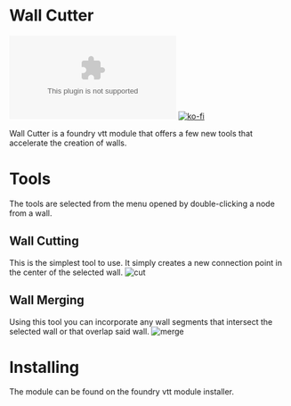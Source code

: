 # Wall Cutter
![downloads](https://img.shields.io/github/downloads/HadaIonut/WallCutter/v1.0.1/WallCutter.zip?style=for-the-badge)
[![ko-fi](https://www.ko-fi.com/img/githubbutton_sm.svg)](https://ko-fi.com/A0A32J9GM)

Wall Cutter is a foundry vtt module that offers a few new tools that accelerate the creation of walls.

# Tools

The tools are selected from the menu opened by double-clicking a node from a wall.

## Wall Cutting

This is the simplest tool to use. It simply creates a new connection point in the center of the selected wall.
![cut](https://i.imgur.com/WMyfwoG.gif)

## Wall Merging

Using this tool you can incorporate any wall segments that intersect the selected wall or that overlap said wall.
![merge](https://i.imgur.com/tz9aFxF.gif)

# Installing

The module can be found on the foundry vtt module installer.
